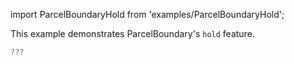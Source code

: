 import ParcelBoundaryHold from 'examples/ParcelBoundaryHold';

This example demonstrates ParcelBoundary's `hold` feature.

<ParcelBoundaryHold />

```js
???

```
